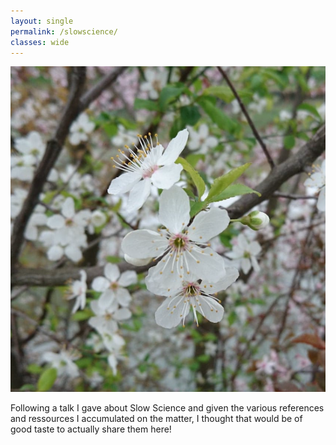 ```yaml
---
layout: single
permalink: /slowscience/
classes: wide
---
```


<img src="/assets/images/prunus_blossom_zoom.png" alt="Fruit tree"> 

Following a talk I gave about Slow Science and given the various references and ressources I accumulated on the matter, I thought that would be of good taste to actually share them here!
